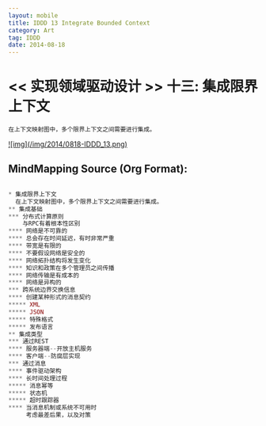 ```yaml
---
layout: mobile
title: IDDD 13 Integrate Bounded Context
category: Art
tag: IDDD
date: 2014-08-18
---
```


<< 实现领域驱动设计 >> 十三: 集成限界上下文
=====================

	在上下文映射图中，多个限界上下文之间需要进行集成。


<a href="/img/2014/0818-IDDD_13.png" target="_blank">
![img](/img/2014/0818-IDDD_13.png)
</a>

MindMapping Source (Org Format):
------------------
```php

* 集成限界上下文
  在上下文映射图中，多个限界上下文之间需要进行集成。
** 集成基础
*** 分布式计算原则
    与RPC有着根本性区别
**** 网络是不可靠的
**** 总会存在时间延迟，有时非常严重
**** 带宽是有限的
**** 不要假设网络是安全的
**** 网络拓扑结构将发生变化
**** 知识和政策在多个管理员之间传播
**** 网络传输是有成本的
**** 网络是异构的
*** 跨系统边界交换信息
**** 创建某种形式的消息契约
***** XML
***** JSON
***** 特殊格式
***** 发布语言
** 集成类型
*** 通过REST
**** 服务器端--开放主机服务
**** 客户端--防腐层实现
*** 通过消息
**** 事件驱动架构
**** 长时间处理过程
***** 消息幂等
***** 状态机
***** 超时跟踪器
**** 当消息机制或系统不可用时
     考虑最差后果，以及对策

```

